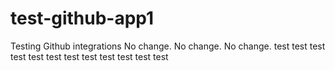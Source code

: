 # test-github-app1
Testing Github integrations
No change.
No change.
No change.
test
test
test
test
test
test
test
test
test
test
test
test
